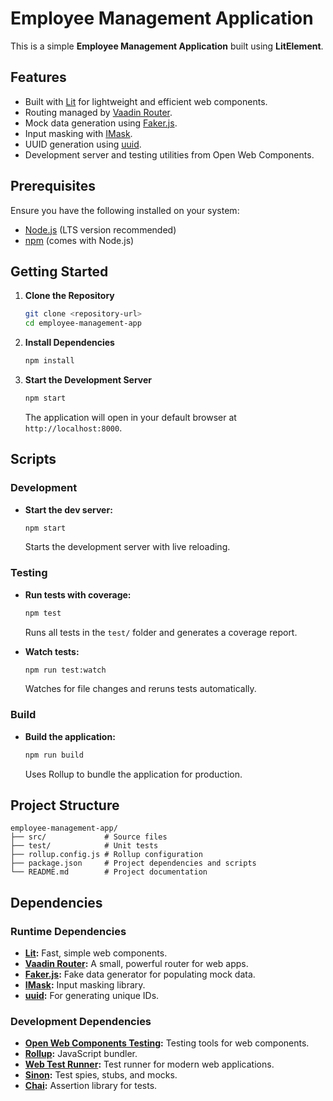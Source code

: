 # Employee Management Application

This is a simple **Employee Management Application** built using **LitElement**.

## Features

- Built with [Lit](https://lit.dev/) for lightweight and efficient web components.
- Routing managed by [Vaadin Router](https://vaadin.com/router).
- Mock data generation using [Faker.js](https://fakerjs.dev/).
- Input masking with [IMask](https://imask.js.org/).
- UUID generation using [uuid](https://www.npmjs.com/package/uuid).
- Development server and testing utilities from Open Web Components.

## Prerequisites

Ensure you have the following installed on your system:

- [Node.js](https://nodejs.org/) (LTS version recommended)
- [npm](https://www.npmjs.com/) (comes with Node.js)

## Getting Started

1. **Clone the Repository**

   ```bash
   git clone <repository-url>
   cd employee-management-app
   ```

2. **Install Dependencies**

   ```bash
   npm install
   ```

3. **Start the Development Server**
   ```bash
   npm start
   ```
   The application will open in your default browser at `http://localhost:8000`.

## Scripts

### Development

- **Start the dev server:**
  ```bash
  npm start
  ```
  Starts the development server with live reloading.

### Testing

- **Run tests with coverage:**

  ```bash
  npm test
  ```

  Runs all tests in the `test/` folder and generates a coverage report.

- **Watch tests:**
  ```bash
  npm run test:watch
  ```
  Watches for file changes and reruns tests automatically.

### Build

- **Build the application:**
  ```bash
  npm run build
  ```
  Uses Rollup to bundle the application for production.

## Project Structure

```plaintext
employee-management-app/
├── src/             # Source files
├── test/            # Unit tests
├── rollup.config.js # Rollup configuration
├── package.json     # Project dependencies and scripts
└── README.md        # Project documentation
```

## Dependencies

### Runtime Dependencies

- **[Lit](https://lit.dev/):** Fast, simple web components.
- **[Vaadin Router](https://vaadin.com/router):** A small, powerful router for web apps.
- **[Faker.js](https://fakerjs.dev/):** Fake data generator for populating mock data.
- **[IMask](https://imask.js.org/):** Input masking library.
- **[uuid](https://www.npmjs.com/package/uuid):** For generating unique IDs.

### Development Dependencies

- **[Open Web Components Testing](https://open-wc.org/testing/testing.html):** Testing tools for web components.
- **[Rollup](https://rollupjs.org/):** JavaScript bundler.
- **[Web Test Runner](https://modern-web.dev/docs/test-runner/overview/):** Test runner for modern web applications.
- **[Sinon](https://sinonjs.org/):** Test spies, stubs, and mocks.
- **[Chai](https://www.chaijs.com/):** Assertion library for tests.
